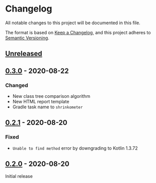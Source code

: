 # Changelog
All notable changes to this project will be documented in this file.

The format is based on [Keep a Changelog](https://keepachangelog.com/en/1.0.0/),
and this project adheres to [Semantic Versioning](https://semver.org/spec/v2.0.0.html).

## [Unreleased]

## [0.3.0] - 2020-08-22

### Changed
- New class tree comparison algorithm
- New HTML report template
- Gradle task name to `shrinkometer`

## [0.2.1] - 2020-08-20

### Fixed
- `Unable to find method` error by downgrading to Kotlin 1.3.72

## [0.2.0] - 2020-08-20

Initial release

[Unreleased]: https://github.com/Erdenian/shrinkometer/compare/0.3.0...develop
[0.3.0]: https://github.com/Erdenian/shrinkometer/compare/0.2.1...0.3.0
[0.2.1]: https://github.com/Erdenian/shrinkometer/compare/0.2.0...0.2.1
[0.2.0]: https://github.com/Erdenian/shrinkometer/releases/tag/0.2.0
